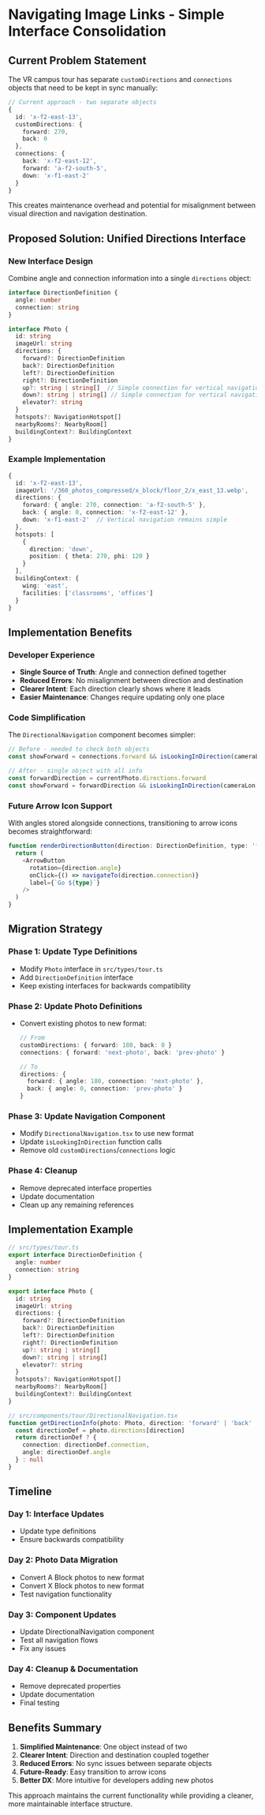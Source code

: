 # Navigating Image Links - Simple Interface Consolidation

## Current Problem Statement

The VR campus tour has separate `customDirections` and `connections` objects that need to be kept in sync manually:

```typescript
// Current approach - two separate objects
{
  id: 'x-f2-east-13',
  customDirections: {
    forward: 270,
    back: 0
  },
  connections: {
    back: 'x-f2-east-12',
    forward: 'a-f2-south-5',
    down: 'x-f1-east-2'
  }
}
```

This creates maintenance overhead and potential for misalignment between visual direction and navigation destination.

## Proposed Solution: Unified Directions Interface

### New Interface Design
Combine angle and connection information into a single `directions` object:

```typescript
interface DirectionDefinition {
  angle: number
  connection: string
}

interface Photo {
  id: string
  imageUrl: string
  directions: {
    forward?: DirectionDefinition
    back?: DirectionDefinition
    left?: DirectionDefinition
    right?: DirectionDefinition
    up?: string | string[]  // Simple connection for vertical navigation
    down?: string | string[] // Simple connection for vertical navigation
    elevator?: string
  }
  hotspots?: NavigationHotspot[]
  nearbyRooms?: NearbyRoom[]
  buildingContext?: BuildingContext
}
```

### Example Implementation
```typescript
{
  id: 'x-f2-east-13',
  imageUrl: '/360_photos_compressed/x_block/floor_2/x_east_13.webp',
  directions: {
    forward: { angle: 270, connection: 'a-f2-south-5' },
    back: { angle: 0, connection: 'x-f2-east-12' },
    down: 'x-f1-east-2'  // Vertical navigation remains simple
  },
  hotspots: [
    {
      direction: 'down',
      position: { theta: 270, phi: 120 }
    }
  ],
  buildingContext: {
    wing: 'east',
    facilities: ['classrooms', 'offices']
  }
}
```

## Implementation Benefits

### Developer Experience
- **Single Source of Truth**: Angle and connection defined together
- **Reduced Errors**: No misalignment between direction and destination
- **Clearer Intent**: Each direction clearly shows where it leads
- **Easier Maintenance**: Changes require updating only one place

### Code Simplification
The `DirectionalNavigation` component becomes simpler:

```typescript
// Before - needed to check both objects
const showForward = connections.forward && isLookingInDirection(cameraLon, 'forward', orientationOffset, customDirections)

// After - single object with all info
const forwardDirection = currentPhoto.directions.forward
const showForward = forwardDirection && isLookingInDirection(cameraLon, 'forward', 0, { forward: forwardDirection.angle })
```

### Future Arrow Icon Support
With angles stored alongside connections, transitioning to arrow icons becomes straightforward:

```typescript
function renderDirectionButton(direction: DirectionDefinition, type: 'forward' | 'back' | 'left' | 'right') {
  return (
    <ArrowButton
      rotation={direction.angle}
      onClick={() => navigateTo(direction.connection)}
      label={`Go ${type}`}
    />
  )
}
```

## Migration Strategy

### Phase 1: Update Type Definitions
- Modify `Photo` interface in `src/types/tour.ts`
- Add `DirectionDefinition` interface
- Keep existing interfaces for backwards compatibility

### Phase 2: Update Photo Definitions
- Convert existing photos to new format:
  ```typescript
  // From
  customDirections: { forward: 180, back: 0 }
  connections: { forward: 'next-photo', back: 'prev-photo' }

  // To
  directions: {
    forward: { angle: 180, connection: 'next-photo' },
    back: { angle: 0, connection: 'prev-photo' }
  }
  ```

### Phase 3: Update Navigation Component
- Modify `DirectionalNavigation.tsx` to use new format
- Update `isLookingInDirection` function calls
- Remove old `customDirections`/`connections` logic

### Phase 4: Cleanup
- Remove deprecated interface properties
- Update documentation
- Clean up any remaining references

## Implementation Example

```typescript
// src/types/tour.ts
export interface DirectionDefinition {
  angle: number
  connection: string
}

export interface Photo {
  id: string
  imageUrl: string
  directions: {
    forward?: DirectionDefinition
    back?: DirectionDefinition
    left?: DirectionDefinition
    right?: DirectionDefinition
    up?: string | string[]
    down?: string | string[]
    elevator?: string
  }
  hotspots?: NavigationHotspot[]
  nearbyRooms?: NearbyRoom[]
  buildingContext?: BuildingContext
}

// src/components/tour/DirectionalNavigation.tsx
function getDirectionInfo(photo: Photo, direction: 'forward' | 'back' | 'left' | 'right') {
  const directionDef = photo.directions[direction]
  return directionDef ? {
    connection: directionDef.connection,
    angle: directionDef.angle
  } : null
}
```

## Timeline

### Day 1: Interface Updates
- Update type definitions
- Ensure backwards compatibility

### Day 2: Photo Data Migration
- Convert A Block photos to new format
- Convert X Block photos to new format
- Test navigation functionality

### Day 3: Component Updates
- Update DirectionalNavigation component
- Test all navigation flows
- Fix any issues

### Day 4: Cleanup & Documentation
- Remove deprecated properties
- Update documentation
- Final testing

## Benefits Summary

1. **Simplified Maintenance**: One object instead of two
2. **Clearer Intent**: Direction and destination coupled together
3. **Reduced Errors**: No sync issues between separate objects
4. **Future-Ready**: Easy transition to arrow icons
5. **Better DX**: More intuitive for developers adding new photos

This approach maintains the current functionality while providing a cleaner, more maintainable interface structure.